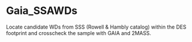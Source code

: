 # Gaia_SSAWDs
Locate candidate WDs from SSS (Rowell &amp; Hambly catalog) within the DES footprint and crosscheck the sample with GAIA and 2MASS.

